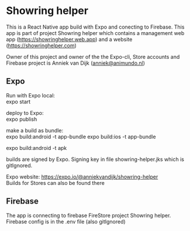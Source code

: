 # Showring helper

This is a React Native app build with Expo and conecting to Firebase. This app is part of project Showring helper which contains a management web app (https://showringhelper.web.app) and a website (https://showringhelper.com)

Owner of this project and owner of the the Expo-cli, Store accounts and Firebase project is Anniek van Dijk (anniek@animundo.nl) 

## Expo
Run with Expo local:  
expo start

deploy to Expo:  
expo publish

make a build as bundle:  
expo build:android -t app-bundle
expo build:ios -t app-bundle

expo build:android -t apk

builds are signed by Expo. Signing key in file showring-helper.jks which is gitIgnored. 

Expo website: https://expo.io/@anniekvandijk/showring-helper  
Builds for Stores can also be found there

## Firebase
The app is connecting to firebase FireStore project Showring helper. 
Firebase config is in the .env file (also gitIgnored)







